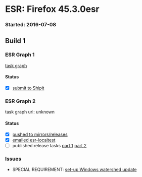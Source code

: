 # ESR: Firefox 45.3.0esr

### Started: 2016-07-08

## Build 1

### ESR Graph 1
[task graph](https://tools.taskcluster.net/task-group-inspector/#Ir4HsJdnSpS-FCPrudV4ww)

#### Status
- [x] [submit to Shipit](https://wiki.mozilla.org/Release:Release_Automation_on_Mercurial:Starting_a_Release#Submit_to_Ship_It)

### ESR Graph 2
task graph url: unknown

#### Status
- [x] [pushed to mirrors/releases](../how-tos/relpro.md#2-push-to-releases-dir-mirrors)
- [x] [emailed esr-localtest](../how-tos/relpro.md#1-email-drivers-re-release-live-on-test-channel)
- [ ] published release tasks [part 1](../how-tos/relpro.md#3-publish-release) [part 2](../how-tos/relpro.md#4-post-release-step)

### Issues
- SPECIAL REQUIREMENT: [set-up Windows watershed update](https://bugzilla.mozilla.org/show_bug.cgi?id=1284904)


